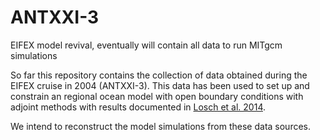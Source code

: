 # ANTXXI-3
EIFEX model revival, eventually will contain all data to run MITgcm simulations

So far this repository contains the collection of data obtained during the EIFEX cruise in 2004 (ANTXXI-3). This data has been used to set up and constrain an regional ocean model with open boundary conditions with adjoint methods with results documented in [Losch et al. 2014](http://dx.doi.org/10.1016/j.jmarsys.2013.09.003).

We intend to reconstruct the model simulations from these data sources.
